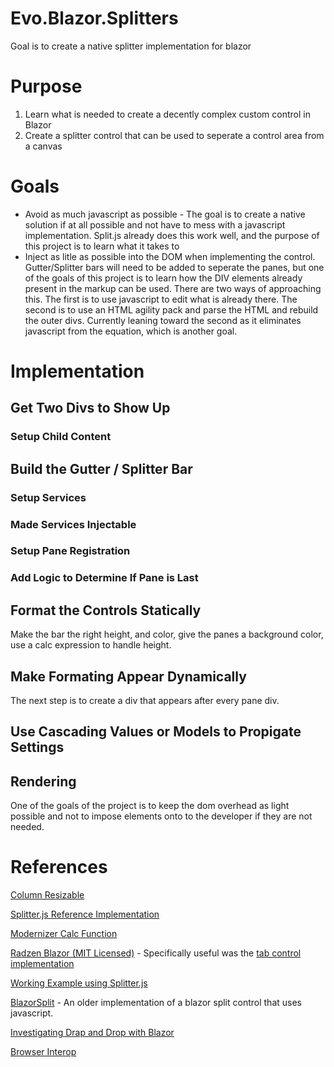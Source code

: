 # Evo.Blazor.Splitters

Goal is to create a native splitter implementation for blazor

# Purpose 

1) Learn what is needed to create a decently complex custom control in Blazor
2) Create a splitter control that can be used to seperate a control area from a canvas

# Goals

- Avoid as much javascript as possible - The goal is to create a native solution if at all possible and not have to mess with a javascript implementation.  Split.js already does this work well, and the purpose of this project is to learn what it takes to 
- Inject as litle as possible into the DOM when implementing the control.  Gutter/Splitter bars will need to be added to seperate the panes, but one of the goals of this project is to learn how the DIV elements already present in the markup can be used.  There are two ways of approaching this. The first is to use javascript to edit what is already there.  The second is to use an HTML agility pack and parse the HTML and rebuild the outer divs.  Currently leaning toward the second as it eliminates javascript from the equation, which is another goal.

# Implementation

## Get Two Divs to Show Up

### Setup Child Content

## Build the Gutter / Splitter Bar

### Setup Services

### Made Services Injectable

### Setup Pane Registration

### Add Logic to Determine If Pane is Last

## Format the Controls Statically

Make the bar the right height, and color, give the panes a background color, use a calc expression to handle height.

## Make Formating Appear Dynamically
The next step is to create a div that appears after every pane div.  

## Use Cascading Values or Models to Propigate Settings

## Rendering

One of the goals of the project is to keep the dom overhead as light possible and not to impose elements onto to the developer if they are not needed.  

# References

[Column Resizable](https://github.com/alvaro-prieto/colResizable/blob/master/colResizable-1.6.js)

[Splitter.js Reference Implementation](https://github.com/nathancahill/split/blob/a206479d81a6b2a69ba5742f57fd378d997fd8e7/packages/splitjs/src/split.js#L42)

[Modernizer Calc Function](https://stackoverflow.com/questions/16625140/js-feature-detection-to-detect-the-usage-of-webkit-calc-over-calc/16625167#16625167)

[Radzen Blazor (MIT Licensed)](https://github.com/radzenhq/radzen-blazor/tree/master/Radzen.Blazor) - Specifically useful was the [tab control implementation]()

[Working Example using Splitter.js](http://jsfiddle.net/aguiguy/y2x7fdnu/)

[BlazorSplit](https://github.com/BlazorComponents/BlazorSplit) - An older implementation of a blazor split control that uses javascript.

[Investigating Drap and Drop with Blazor](https://chrissainty.com/investigating-drag-and-drop-with-blazor/)

[Browser Interop](https://github.com/RemiBou/BrowserInterop/tree/master/src/BrowserInterop)
